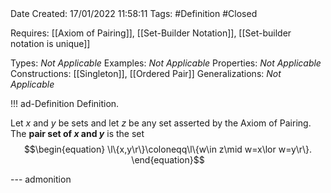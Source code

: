 <br />
<br />

Date Created: 17/01/2022 11:58:11
Tags: #Definition #Closed

Requires: [[Axiom of Pairing]], [[Set-Builder Notation]], [[Set-builder notation is unique]]

Types: _Not Applicable_
Examples: _Not Applicable_ 
Properties: _Not Applicable_
Constructions: [[Singleton]], [[Ordered Pair]]
Generalizations: _Not Applicable_

!!! ad-Definition Definition.

Let $x$ and $y$ be sets and let $z$ be any set asserted by the Axiom of Pairing. The **pair set of $x$ and $y$** is the set
$$\begin{equation}
    \l\{x,y\r\}\coloneqq\l\{w\in z\mid w=x\lor w=y\r\}.
\end{equation}$$

--- admonition
